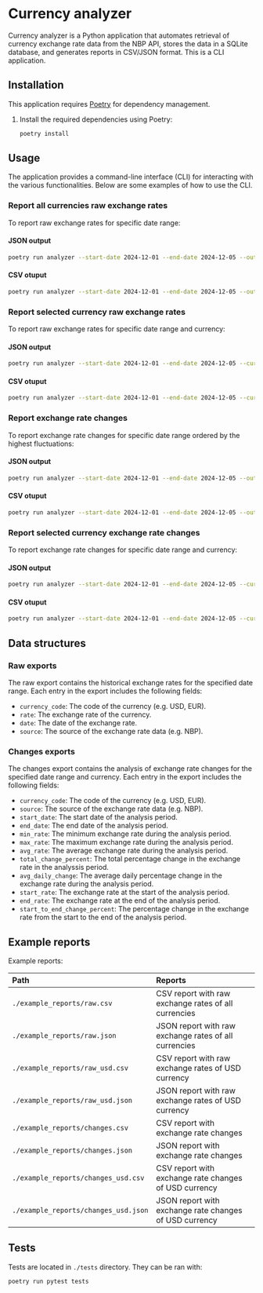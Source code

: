 # Currency analyzer

Currency analyzer is a Python application that automates retrieval of currency exchange rate data from the NBP API, stores the data in a SQLite database, and generates reports in CSV/JSON format. This is a CLI application.


## Installation

This application requires [Poetry](https://python-poetry.org/) for dependency management.

1. Install the required dependencies using Poetry:

    ```sh
    poetry install
    ```

## Usage

The application provides a command-line interface (CLI) for interacting with the various functionalities. Below are some examples of how to use the CLI.

### Report all currencies raw exchange rates

To report raw exchange rates for specific date range:

#### JSON output

```sh
poetry run analyzer --start-date 2024-12-01 --end-date 2024-12-05 --output reports/rates_export_raw.json --format json --export-type raw 
```

#### CSV otuput
```sh
poetry run analyzer --start-date 2024-12-01 --end-date 2024-12-05 --output reports/rates_export_raw.csv --format csv --export-type raw
```

### Report selected currency raw exchange rates

To report raw exchange rates for specific date range and currency:

#### JSON output

```sh
poetry run analyzer --start-date 2024-12-01 --end-date 2024-12-05 --currency USD --output reports/rates_export_USD_raw.json --format json --export-type raw 
```

#### CSV otuput
```sh
poetry run analyzer --start-date 2024-12-01 --end-date 2024-12-05 --currency USD --output reports/rates_export_USD_raw.csv --format csv --export-type raw
```

### Report exchange rate changes 

To report exchange rate changes for specific date range ordered by the highest fluctuations:

#### JSON output

```sh
poetry run analyzer --start-date 2024-12-01 --end-date 2024-12-05 --output reports/rates_export_changes.json --format json --export-type changes 
```

#### CSV otuput
```sh
poetry run analyzer --start-date 2024-12-01 --end-date 2024-12-05 --output reports/rates_export_changes.csv --format csv --export-type changes
```

### Report selected currency exchange rate changes

To report exchange rate changes for specific date range and currency:

#### JSON output

```sh
poetry run analyzer --start-date 2024-12-01 --end-date 2024-12-05 --currency USD --output reports/rates_export_USD_changes.json --format json --export-type changes 
```

#### CSV otuput
```sh
poetry run analyzer --start-date 2024-12-01 --end-date 2024-12-05 --currency USD --output reports/rates_export_USD_changes.csv --format csv --export-type changes
```

## Data structures

### Raw exports

The raw export contains the historical exchange rates for the specified date range. Each entry in the export includes the following fields:

* `currency_code`: The code of the currency (e.g. USD, EUR).
* `rate`: The exchange rate of the currency.
* `date`: The date of the exchange rate.
* `source`: The source of the exchange rate data (e.g. NBP).

### Changes exports

The changes export contains the analysis of exchange rate changes for the specified date range and currency. Each entry in the export includes the following fields:

* `currency_code`: The code of the currency (e.g. USD, EUR).
* `source`: The source of the exchange rate data (e.g. NBP).
* `start_date`: The start date of the analysis period.
* `end_date`: The end date of the analysis period.
* `min_rate`: The minimum exchange rate during the analysis period.
* `max_rate`: The maximum exchange rate during the analysis period.
* `avg_rate`: The average exchange rate during the analysis period.
* `total_change_percent`: The total percentage change in the exchange rate in the analyssis period.
* `avg_daily_change`: The average daily percentage change in the exchange rate during the analysis period.
* `start_rate`: The exchange rate at the start of the analysis period.
* `end_rate`: The exchange rate at the end of the analysis period.
* `start_to_end_change_percent`: The percentage change in the exchange rate from the start to the end of the analysis period.

## Example reports

Example reports:

|Path|Reports|
|:---|:---|
|`./example_reports/raw.csv`| CSV report with raw exchange rates of all currencies|
|`./example_reports/raw.json`| JSON report with raw exchange rates of all currencies|
|`./example_reports/raw_usd.csv`| CSV report with raw exchange rates of USD currency|
|`./example_reports/raw_usd.json`| JSON report with raw exchange rates of USD currency|
|`./example_reports/changes.csv`| CSV report with exchange rate changes|
|`./example_reports/changes.json`| JSON report with exchange rate changes|
|`./example_reports/changes_usd.csv`| CSV report with exchange rate changes of USD currency|
|`./example_reports/changes_usd.json`| JSON report with exchange rate changes of USD currency|

## Tests

Tests are located in `./tests` directory. They can be ran with:

```sh
poetry run pytest tests
```
